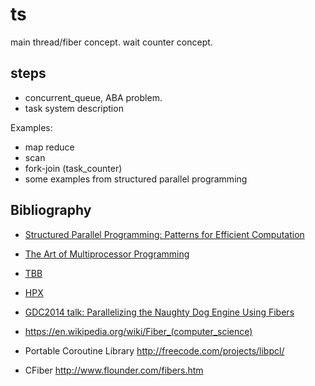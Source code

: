 # ts

main thread/fiber concept.
wait counter concept.

## steps
- concurrent_queue, ABA problem.
- task system description

Examples:
- map reduce
- scan
- fork-join (task_counter)
- some examples from structured parallel programming
 

## Bibliography
- [Structured Parallel Programming: Patterns for Efficient Computation](https://www.amazon.com/Structured-Parallel-Programming-Efficient-Computation/dp/0124159931/ref=sr_1_1?ie=UTF8&qid=1491320996&sr=8-1&keywords=structured+parallel+programming)
- [The Art of Multiprocessor Programming](https://www.amazon.com/Art-Multiprocessor-Programming-Revised-Reprint/dp/0123973376/ref=sr_1_2?ie=UTF8&qid=1491320996&sr=8-2&keywords=structured+parallel+programming)
- [TBB](https://www.threadingbuildingblocks.org/)
- [HPX](https://github.com/STEllAR-GROUP/hpx)
- [GDC2014 talk: Parallelizing the Naughty Dog Engine Using Fibers](http://www.gdcvault.com/play/1022186/Parallelizing-the-Naughty-Dog-Engine)

- https://en.wikipedia.org/wiki/Fiber_(computer_science)
- Portable Coroutine Library http://freecode.com/projects/libpcl/
- CFiber http://www.flounder.com/fibers.htm
